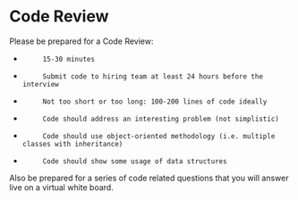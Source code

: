 # Code Review

Please be prepared for a Code Review:
-          15-30 minutes
-          Submit code to hiring team at least 24 hours before the interview
-          Not too short or too long: 100-200 lines of code ideally
-          Code should address an interesting problem (not simplistic)
-          Code should use object-oriented methodology (i.e. multiple classes with inheritance)
-          Code should show some usage of data structures

Also be prepared for a series of code related questions that you will answer live on a virtual white board.

